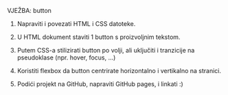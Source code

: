 VJEŽBA: button

1. Napraviti i povezati HTML i CSS datoteke.

2. U HTML dokument staviti 1 button s proizvoljnim tekstom.

3. Putem CSS-a stilizirati button po volji, ali uključiti i tranzicije na pseudoklase (npr. hover, focus, ...)

5. Koristiti flexbox da button centrirate horizontalno i vertikalno na stranici.

6. Podići projekt na GitHub, napraviti GitHub pages, i linkati :)